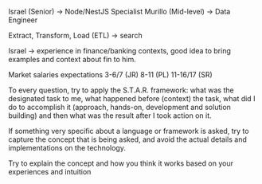 Israel (Senior) -> Node/NestJS Specialist
Murillo (Mid-level) -> Data Engineer

Extract, Transform, Load (ETL) -> search

Israel -> experience in finance/banking contexts, good idea to bring examples and context about fin to him.

Market salaries expectations
3-6/7 (JR)
8-11 (PL)
11-16/17 (SR)

To every question, try to apply the S.T.A.R. framework: what was the designated task to me, what happened before (context) the task, what did I do to accomplish it (approach, hands-on, development and solution building) and then what was the result after I took action on it.

If something very specific about a language or framework is asked, try to capture the concept that is being asked, and avoid the actual details and implementations on the technology.

Try to explain the concept and how you think it works based on your experiences and intuition 